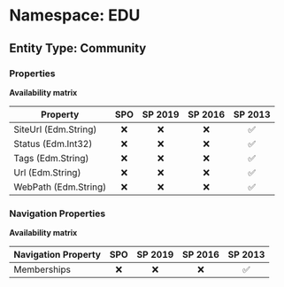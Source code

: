 # Namespace: EDU

## Entity Type: Community

### Properties

**Availability matrix**

Property | SPO | SP 2019 | SP 2016 | SP 2013
----------|:---:|:-------:|:-------:|:-------:
SiteUrl (Edm.String) | ❌ | ❌ | ❌ | ✅
Status (Edm.Int32) | ❌ | ❌ | ❌ | ✅
Tags (Edm.String) | ❌ | ❌ | ❌ | ✅
Url (Edm.String) | ❌ | ❌ | ❌ | ✅
WebPath (Edm.String) | ❌ | ❌ | ❌ | ✅

### Navigation Properties

**Availability matrix**

Navigation Property | SPO | SP 2019 | SP 2016 | SP 2013
----------|:---:|:-------:|:-------:|:-------:
Memberships | ❌ | ❌ | ❌ | ✅
